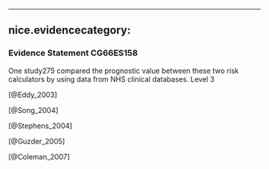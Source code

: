 
---
nice.evidencecategory: 
---

### Evidence Statement CG66ES158
One study275 compared the prognostic value between these two risk calculators by using data from NHS clinical databases. Level 3

[@Eddy_2003]

[@Song_2004]

[@Stephens_2004]

[@Guzder_2005]

[@Coleman_2007]

